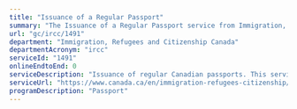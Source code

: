 ```yaml
---
title: "Issuance of a Regular Passport"
summary: "The Issuance of a Regular Passport service from Immigration, Refugees and Citizenship Canada is not available end-to-end online, according to the GC Service Inventory."
url: "gc/ircc/1491"
department: "Immigration, Refugees and Citizenship Canada"
departmentAcronym: "ircc"
serviceId: "1491"
onlineEndtoEnd: 0
serviceDescription: "Issuance of regular Canadian passports. This service may also include issuance of temporary passports in conjunction with an application for a regular passport for clients outside Canada who require a passport urgently."
serviceUrl: "https://www.canada.ca/en/immigration-refugees-citizenship/services/canadian-passports/new-adult-passport/apply.html"
programDescription: "Passport"
---
```

